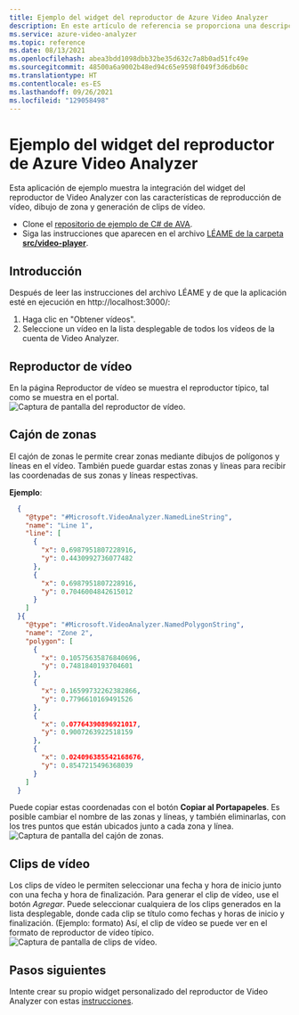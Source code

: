 ```yaml
---
title: Ejemplo del widget del reproductor de Azure Video Analyzer
description: En este artículo de referencia se proporciona una descripción general breve de la aplicación de ejemplo del widget del reproductor Video Analyzer.
ms.service: azure-video-analyzer
ms.topic: reference
ms.date: 08/13/2021
ms.openlocfilehash: abea3bdd1098dbb32be35d632c7a8b0ad51fc49e
ms.sourcegitcommit: 48500a6a9002b48ed94c65e9598f049f3d6db60c
ms.translationtype: HT
ms.contentlocale: es-ES
ms.lasthandoff: 09/26/2021
ms.locfileid: "129058498"
---
```

# <a name="azure-video-analyzer-player-widget-sample"></a>Ejemplo del widget del reproductor de Azure Video Analyzer

Esta aplicación de ejemplo muestra la integración del widget del reproductor de Video Analyzer con las características de reproducción de vídeo, dibujo de zona y generación de clips de vídeo.

* Clone el [repositorio de ejemplo de C# de AVA](https://github.com/Azure-Samples/video-analyzer-iot-edge-csharp).
* Siga las instrucciones que aparecen en el archivo [LÉAME de la carpeta **src/video-player**](https://github.com/Azure-Samples/video-analyzer-iot-edge-csharp/blob/main/src/video-player/README.md).

## <a name="get-started"></a>Introducción
Después de leer las instrucciones del archivo LÉAME y de que la aplicación esté en ejecución en http://localhost:3000/:
1. Haga clic en "Obtener vídeos".
2. Seleccione un vídeo en la lista desplegable de todos los vídeos de la cuenta de Video Analyzer.

## <a name="video-player"></a>Reproductor de vídeo
En la página Reproductor de vídeo se muestra el reproductor típico, tal como se muestra en el portal.  
![Captura de pantalla del reproductor de vídeo.](./media/sample-player-widget/widget-video-player.png)

## <a name="zone-drawer"></a>Cajón de zonas
El cajón de zonas le permite crear zonas mediante dibujos de polígonos y líneas en el vídeo. También puede guardar estas zonas y líneas para recibir las coordenadas de sus zonas y líneas respectivas.  
  
**Ejemplo**:
```json
  {
    "@type": "#Microsoft.VideoAnalyzer.NamedLineString",
    "name": "Line 1",
    "line": [
      {
        "x": 0.6987951807228916,
        "y": 0.4430992736077482
      },
      {
        "x": 0.6987951807228916,
        "y": 0.7046004842615012
      }
    ]
  }{
    "@type": "#Microsoft.VideoAnalyzer.NamedPolygonString",
    "name": "Zone 2",
    "polygon": [
      {
        "x": 0.10575635876840696,
        "y": 0.7481840193704601
      },
      {
        "x": 0.16599732262382866,
        "y": 0.7796610169491526
      },
      {
        "x": 0.07764390896921017,
        "y": 0.9007263922518159
      },
      {
        "x": 0.024096385542168676,
        "y": 0.8547215496368039
      }
    ]
  }
```
Puede copiar estas coordenadas con el botón **Copiar al Portapapeles**. Es posible cambiar el nombre de las zonas y líneas, y también eliminarlas, con los tres puntos que están ubicados junto a cada zona y línea.  
![Captura de pantalla del cajón de zonas.](./media/sample-player-widget/widget-zone-drawer.png)

## <a name="video-clips"></a>Clips de vídeo
Los clips de vídeo le permiten seleccionar una fecha y hora de inicio junto con una fecha y hora de finalización. Para generar el clip de vídeo, use el botón *Agregar*.
Puede seleccionar cualquiera de los clips generados en la lista desplegable, donde cada clip se título como fechas y horas de inicio y finalización.
(Ejemplo: formato) Así, el clip de vídeo se puede ver en el formato de reproductor de vídeo típico.  
![Captura de pantalla de clips de vídeo.](./media/sample-player-widget/widget-video-clips.png)

## <a name="next-steps"></a>Pasos siguientes
Intente crear su propio widget personalizado del reproductor de Video Analyzer con estas [instrucciones](./player-widget.md).

